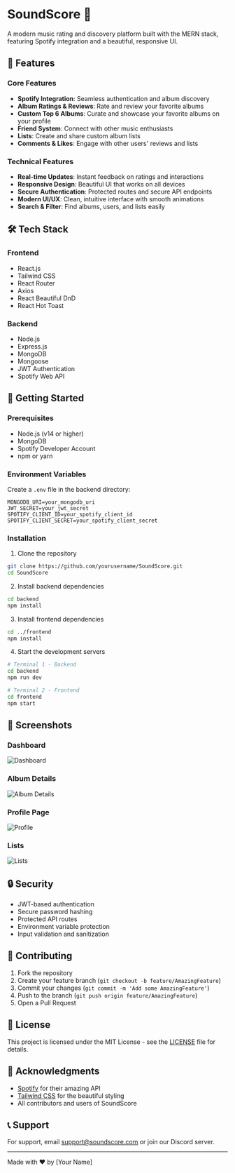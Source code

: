 # SoundScore 🎵

A modern music rating and discovery platform built with the MERN stack, featuring Spotify integration and a beautiful, responsive UI.

## 🌟 Features

### Core Features
- **Spotify Integration**: Seamless authentication and album discovery
- **Album Ratings & Reviews**: Rate and review your favorite albums
- **Custom Top 6 Albums**: Curate and showcase your favorite albums on your profile
- **Friend System**: Connect with other music enthusiasts
- **Lists**: Create and share custom album lists
- **Comments & Likes**: Engage with other users' reviews and lists

### Technical Features
- **Real-time Updates**: Instant feedback on ratings and interactions
- **Responsive Design**: Beautiful UI that works on all devices
- **Secure Authentication**: Protected routes and secure API endpoints
- **Modern UI/UX**: Clean, intuitive interface with smooth animations
- **Search & Filter**: Find albums, users, and lists easily

## 🛠️ Tech Stack

### Frontend
- React.js
- Tailwind CSS
- React Router
- Axios
- React Beautiful DnD
- React Hot Toast

### Backend
- Node.js
- Express.js
- MongoDB
- Mongoose
- JWT Authentication
- Spotify Web API

## 🚀 Getting Started

### Prerequisites
- Node.js (v14 or higher)
- MongoDB
- Spotify Developer Account
- npm or yarn

### Environment Variables
Create a `.env` file in the backend directory:
```env
MONGODB_URI=your_mongodb_uri
JWT_SECRET=your_jwt_secret
SPOTIFY_CLIENT_ID=your_spotify_client_id
SPOTIFY_CLIENT_SECRET=your_spotify_client_secret
```

### Installation

1. Clone the repository
```bash
git clone https://github.com/yourusername/SoundScore.git
cd SoundScore
```

2. Install backend dependencies
```bash
cd backend
npm install
```

3. Install frontend dependencies
```bash
cd ../frontend
npm install
```

4. Start the development servers
```bash
# Terminal 1 - Backend
cd backend
npm run dev

# Terminal 2 - Frontend
cd frontend
npm start
```

## 📱 Screenshots

### Dashboard
![Dashboard](screenshots/dashboard.png)

### Album Details
![Album Details](screenshots/album-details.png)

### Profile Page
![Profile](screenshots/profile.png)

### Lists
![Lists](screenshots/lists.png)

## 🔒 Security

- JWT-based authentication
- Secure password hashing
- Protected API routes
- Environment variable protection
- Input validation and sanitization

## 🤝 Contributing

1. Fork the repository
2. Create your feature branch (`git checkout -b feature/AmazingFeature`)
3. Commit your changes (`git commit -m 'Add some AmazingFeature'`)
4. Push to the branch (`git push origin feature/AmazingFeature`)
5. Open a Pull Request

## 📄 License

This project is licensed under the MIT License - see the [LICENSE](LICENSE) file for details.

## 🙏 Acknowledgments

- [Spotify](https://www.spotify.com/) for their amazing API
- [Tailwind CSS](https://tailwindcss.com/) for the beautiful styling
- All contributors and users of SoundScore

## 📞 Support

For support, email support@soundscore.com or join our Discord server.

---

Made with ❤️ by [Your Name] 